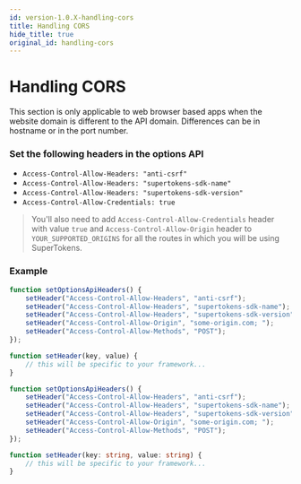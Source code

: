 ```yaml
---
id: version-1.0.X-handling-cors
title: Handling CORS
hide_title: true
original_id: handling-cors
---
```


# Handling CORS
<div class="specialNote" style="margin-bottom: 20px">
This section is only applicable to web browser based apps when the website domain is different to the API domain. Differences can be in hostname or in the port number.
</div>

### Set the following headers in the options API
- `Access-Control-Allow-Headers: "anti-csrf"`
- `Access-Control-Allow-Headers: "supertokens-sdk-name"`
- `Access-Control-Allow-Headers: "supertokens-sdk-version"`
- `Access-Control-Allow-Credentials: true`

> You'll also need to add ```Access-Control-Allow-Credentials``` header with value ```true``` and ```Access-Control-Allow-Origin``` header to ```YOUR_SUPPORTED_ORIGINS``` for all the routes in which you will be using SuperTokens.

<div class="divider"></div>

### Example
<!--DOCUSAURUS_CODE_TABS-->
<!--Javascript-->
```js
function setOptionsApiHeaders() {
    setHeader("Access-Control-Allow-Headers", "anti-csrf");
    setHeader("Access-Control-Allow-Headers", "supertokens-sdk-name");
    setHeader("Access-Control-Allow-Headers", "supertokens-sdk-version");
    setHeader("Access-Control-Allow-Origin", "some-origin.com; ");
    setHeader("Access-Control-Allow-Methods", "POST");
});

function setHeader(key, value) {
    // this will be specific to your framework...
}
```
<!--Typescript-->
```ts
function setOptionsApiHeaders() {
    setHeader("Access-Control-Allow-Headers", "anti-csrf");
    setHeader("Access-Control-Allow-Headers", "supertokens-sdk-name");
    setHeader("Access-Control-Allow-Headers", "supertokens-sdk-version");
    setHeader("Access-Control-Allow-Origin", "some-origin.com; ");
    setHeader("Access-Control-Allow-Methods", "POST");
});

function setHeader(key: string, value: string) {
    // this will be specific to your framework...
}
```
<!--END_DOCUSAURUS_CODE_TABS-->